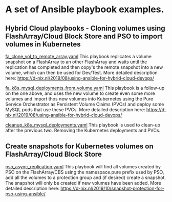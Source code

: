 # A set of Ansible playbook examples.

## Hybrid Cloud playbooks - Cloning volumes using FlashArray/Cloud Block Store and PSO to import volumes in Kubernetes

[fa_clone_vol_to_remote_array.yaml](fa_clone_vol_to_remote_array.yaml)
This playbook replicates a volume snapshot on a FlashArray to an other FlashArray and waits until the replication has completed and then copy's the remote snapshot into a new volume, which can then be used for Dev/Test.
More detailed description here: https://d-nix.nl/2019/08/using-ansible-for-hybrid-cloud-devops/

[fa_k8s_mysql_deployments_from_volume.yaml](fa_k8s_mysql_deployments_from_volume.yaml)
This playbook is a follow-up on the one above, and uses the new volume to create even some more volumes and import thos new volumes into Kubernetes using the Pure Service Orchestrator as Persistent Volume Claims (PVCs) and deploy some MySQL pods that use these PVCs.
More detailed description here: https://d-nix.nl/2019/08/using-ansible-for-hybrid-cloud-devops/

[cleanup_k8s_mysql_deployments.yaml](cleanup_k8s_mysql_deployments.yaml)
This playbook is used to clean-up after the previous two. Removing the Kubernetes deployments and PVCs.

## Create snapshots for Kubernetes volumes on FlashArray/Cloud Block Store

[pso_async_replication.yaml](pso_async_replication.yaml)
This playbook will find all volumes created by PSO on the FlashArray/CBS using the namespace.pure prefix used by PSO, add all the volumes to a protection group and (if desired) create a snapshot. The snapshot will only be created if new volumes have been added.
More detailed description here: https://d-nix.nl/2019/10/snapshot-protection-for-pso-using-ansible/
